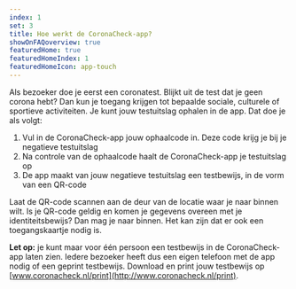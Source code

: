 ```yaml
---
index: 1
set: 3
title: Hoe werkt de CoronaCheck-app? 
showOnFAQoverview: true
featuredHome: true
featuredHomeIndex: 1
featuredHomeIcon: app-touch
---
```

Als bezoeker doe je eerst een coronatest. Blijkt uit de test dat je geen corona hebt? Dan kun je toegang krijgen tot bepaalde sociale, culturele of sportieve activiteiten. Je kunt jouw testuitslag ophalen in de app. Dat doe je als volgt:

1. Vul in de CoronaCheck-app jouw ophaalcode in. Deze code krijg je bij je negatieve testuitslag
2. Na controle van de ophaalcode haalt de CoronaCheck-app je testuitslag op
3. De app maakt van jouw negatieve testuitslag een testbewijs, in de vorm van een QR-code 

Laat de QR-code scannen aan de deur van de locatie waar je naar binnen wilt. Is je QR-code geldig en komen je gegevens overeen met je identiteitsbewijs? Dan mag je naar binnen. Het kan zijn dat er ook een toegangskaartje nodig is. 

**Let op:** je kunt maar voor één persoon een testbewijs in de CoronaCheck-app laten zien. Iedere bezoeker heeft dus een eigen telefoon met de app nodig of een geprint testbewijs. Download en print jouw testbewijs op [www.coronacheck.nl/print](http://www.coronacheck.nl/print).
